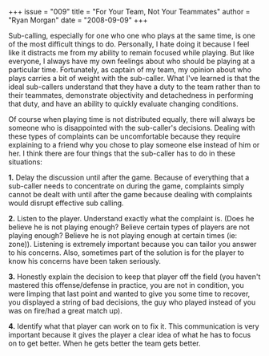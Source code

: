 +++
issue = "009"
title = "For Your Team, Not Your Teammates"
author = "Ryan Morgan"
date = "2008-09-09"
+++

Sub-calling, especially for one who one who plays at the same time, is one of
the most difficult things to do. Personally, I hate doing it because I feel
like it distracts me from my ability to remain focused while playing. But like
everyone, I always have my own feelings about who should be playing at a
particular time. Fortunately, as captain of my team, my opinion about who
plays carries a bit of weight with the sub-caller. What I've learned is that
the ideal sub-callers understand that they have a duty to the team rather than
to their teammates, demonstrate objectivity and detachedness in performing
that duty, and have an ability to quickly evaluate changing conditions.  
  
Of course when playing time is not distributed equally, there will always be
someone who is disappointed with the sub-caller's decisions. Dealing with
these types of complaints can be uncomfortable because they require explaining
to a friend why you chose to play someone else instead of him or her. I think
there are four things that the sub-caller has to do in these situations:  
  
**1.** Delay the discussion until after the game. Because of everything that a
sub-caller needs to concentrate on during the game, complaints simply cannot
be dealt with until after the game because dealing with complaints would
disrupt effective sub calling.  
  
**2.** Listen to the player. Understand exactly what the complaint is. (Does
he believe he is not playing enough? Believe certain types of players are not
playing enough? Believe he is not playing enough at certain times (ie: zone)).
Listening is extremely important because you can tailor you answer to his
concerns. Also, sometimes part of the solution is for the player to know his
concerns have been taken seriously.  
  
**3.** Honestly explain the decision to keep that player off the field (you
haven't mastered this offense/defense in practice, you are not in condition,
you were limping that last point and wanted to give you some time to recover,
you displayed a string of bad decisions, the guy who played instead of you was
on fire/had a great match up).  
  
**4.** Identify what that player can work on to fix it. This communication is
very important because it gives the player a clear idea of what he has to
focus on to get better. When he gets better the team gets better.

